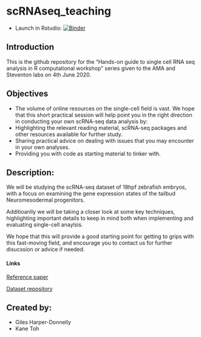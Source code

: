 # scRNAseq_teaching
- Launch in Rstudio: [![Binder](https://mybinder.org/badge_logo.svg)](https://mybinder.org/v2/gh/kane9530/scRNAseq_teaching/master?urlpath=rstudio)

## Introduction

This is the github repository for the “Hands-on guide to single cell RNA seq analysis in R computational workshop” series given to the AMA and Steventon labs on 4th June 2020.

## Objectives

- The volume of online resources on the single-cell field is vast. We hope that this short practical session will help point you in the right direction in conducting your own scRNA-seq data analysis by:
- Highlighting the relevant reading material, scRNA-seq packages and other resources available for further study.
- Sharing practical advice on dealing with issues that you may encounter in your own analyses.
- Providing you with code as starting material to tinker with.

## Description:
We will be studying the scRNA-seq dataset of 18hpf zebrafish embryos, with a focus on examining the gene expression states of the tailbud Neuromesodermal progenitors.

Additioanlly we will be taking a closer look at some key techniques, highlighting important details to keep in mind both when implementing and evaluating single-cell anaylsis.

We hope that this will provide a good starting point for getting to grips with this fast-moving field, and encourage you to contact us for further disucssion or advice if needed.

#### Links
[Reference paper](https://science.sciencemag.org/content/360/6392/981.full)

[Dataset repository](https://www.ncbi.nlm.nih.gov/geo/query/acc.cgi?acc=GSM3067194)

## Created by:
- Giles Harper-Donnelly 
- Kane Toh



